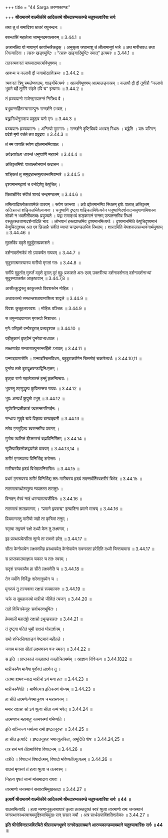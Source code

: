 +++
title = "44 Sarga अरण्यकाण्डः"

+++
**श्रीरामायणे वाल्मीकीये आदिकाव्ये श्रीमदारण्यकाण्डे चतुश्चत्वारिंशः सर्गः**

तथा तु तं समादिश्य भ्रातरं रघुनन्दनः ।

बबन्धासिं महातेजा जाम्बूनदमयत्सरुम् ॥ 3.44.1 ॥

अजानन्निव यो मायामृगं कार्यान्तरैकदृक् । अनुसृत्य जघानाशु तं लीलामानुषं भजे ॥ अथ मारीचवधः तथा त्वित्यादिना । त्सरुः खड्गमुष्टिः । “त्सरुः खङ्गादिमुष्टिः स्यात्” इत्यमरः ॥ 3.44.1 ॥

ततस्त्र्यवनतं चापमादायात्मविभूषणम् ।

आबध्य च कलापौ द्वौ जगामोदग्रविक्रमः ॥ 3.44.2 ॥

त्र्यवनतं त्रिषु स्थलेष्ववतम्, शार्ङ्गमित्यर्थः । आत्मविभूषणम् आत्मालङ्कारम् । कलापौ द्वौ द्वौ तूणीरौ “कलापो भूषणे बर्हे तूणीरे संहते ऽपि च” इत्यमरः ॥ 3.44.2 ॥

तं व़ञ्चयानो राजेन्द्रमापतन्तं निरीक्ष्य वै ।

बभूवान्तर्हितस्त्रासात्पुनः सन्दर्शने ऽभवत् ।

बद्धासिर्धनुरादाय प्रदुद्राव यतो मृगः ॥ 3.44.3 ॥

वञ्चयानः व़ञ्चयमानः । अनित्यो मुमागमः । सन्दर्शने दृष्टिविषये अभवत् स्थितः । बद्धेति । यतः यस्मिन् प्रदेशे मृगो वर्तते तत्र प्रदुद्राव ॥ 3.44.3 ॥

तं स्म पश्यति रूपेण द्योतमानमिवाग्रतः ।

अवेक्ष्यावेक्ष्य धावन्तं धनुष्पाणिं महावने ॥ 3.44.4 ॥

अतिवृत्तमिषोः पाताल्लोभयानं कदाचन ।

शङ्कितं तु समुद्भ्रान्तमुत्पतन्तमिवाम्बरे ॥ 3.44.5 ॥

दृश्यमानमदृश्यं च वनोद्देशेषु केषुचित् ।

छिन्नाभ्रौरिव संवीतं शारदं चन्द्रमण्डलम् ॥ 3.44.6 ॥

तमित्यादिश्लोकत्रयमेकं वाक्यम् । रूपेण कान्त्या । अग्रे द्योतमानमिव स्थितम् इषोः पातात् अतिवृत्तम् अतिक्रान्तं शङ्कितमिवेत्यन्वयः । धनुष्पाणिं दृष्ट्वा शङ्कितमिवेत्यनेन धनुष्पाणिदर्शनादन्यमृगाणामिवास्य शोको न भवतीतीवशब्दः प्रयुज्यते । यद्वा रामाद्भयं शङ्कमानं सन्तम् उत्पतन्तमिव स्थितं वस्तुतस्तत्राप्यदर्शनादिति भावः । लोभयानं हस्तप्राप्तमिव दृश्यमानमित्यर्थः । दृश्यमानमिति केषुचिद्दृश्यमानं केषुचिददृश्यम् अत एव छिन्नाभ्रैः संवीतं व्याप्तं चन्द्रमण्डलमिव स्थितम् । शारदमिति मेघशकलसम्भावनार्थमुक्तम् ॥ 3.44.46 ॥

मुहर्तादेव ददृशे मुहुर्दूरात्प्रकाशते ।

दर्शनादर्शनादेवं सो ऽपाकर्षत राघवम् ॥ 3.44.7 ॥

सुदूरमाश्रमस्यास्य मारीचो मृगतां गतः ॥ 3.44.8 ॥

समीपे मुहूर्तात् मुरूर्तं ददृशे दूरात् दूरं मुहुः प्रकाशते अतः एवम् उक्तरीत्या दर्शनादर्शनात् दर्शनादर्शनाभ्यां सुदूरमपाकर्षत आकृष्टवान् ॥ 3.44.7,8 ॥

आसीत्क्रुद्धस्तु काकुत्स्थो विवशस्तेन मोहितः ।

अथावतस्थे सम्भ्रान्तश्छायामाश्रित्य शाद्वले ॥ 3.44.9 ॥

विवशः कुतूहलपरवशः । मोहितः वञ्चितः ॥ 3.44.9 ॥

स तमुन्मादयामास मृगरूपो निशाचरः ।

मृगैः परिवृतो वन्यैरदूरात् प्रत्यदृश्यत ॥ 3.44.10 ॥

ग्रहीतुकामं दृष्ट्वैनं पुनरेवाभ्यधावत ।

तत्क्षणादेव सन्त्रासात्पुनरन्तर्हितो ऽभावत् ॥ 3.44.11 ॥

उन्मादयामासेति । उन्मादश्चित्तविभ्रमः, बहुदूराकर्षणेन चित्तमोहं चकारेत्यर्थः ॥ 3.44.10,11 ॥

पुनरेव ततो दूराद्वृक्षषण्डाद्विनिःसृतम् ।

दृष्ट्वा रामो महातेजास्तं हन्तुं कृतनिश्चयः ।

भूयस्तु शऱमुद्धृत्य कुपितस्तत्र राघवः ॥ 3.44.12 ॥

भूयः अत्यर्थं कुपुतो ऽभूत् ॥ 3.44.12 ॥

सूर्यरश्मिप्रतीकाशं ज्वलन्तमरिमर्दनः ।

सन्धाय सुदृढे चापे विकृष्य बलवद्बली ॥ 3.44.13 ॥

तमेव मृगमुद्दिश्य श्वसन्तमिव पन्नगम् ।

मुमोच ज्वलितं दीप्तमस्त्रं बह्मविनिर्मितम् ॥ 3.44.14 ॥

सूर्येत्यादिश्लोकद्वयमेकं वाक्यम् ॥ 3.44.13,14 ॥

शरीरं मृगरूपस्य विनिर्भिद्य शरोत्तमः ।

मारीचस्यैव हृदयं बिभेदाशनिसन्निभः ॥ 3.44.15 ॥

प्रथमं मृगरूपस्य शरीरं विनिर्भिद्य ततः मारीचस्य हृदयं तदन्तर्वर्तिस्वशरीरं बिभेद ॥ 3.44.15 ॥

तालमात्रमथोत्प्लुत्य न्यपतत्स शरातुरः ।

विनदन् भैरवं नादं धरण्यामल्पजीवितः ॥ 3.44.16 ॥

तालमात्रं तालप्रमाणम् । “प्रमाणे द्वयसच्” इत्यादिना प्रमाणे मात्रच् ॥ 3.44.16 ॥

म्रियमाणस्तु मारीचो जहौ तां कृत्रिमां तनुम् ।

स्मृत्वा तद्वचनं रक्षो दध्यौ केन तु लक्ष्मणम् ।

इह प्रस्थापयेत्सीता शून्ये तां रावणो हरेत् ॥ 3.44.17 ॥

सीता केनोपायेन लक्ष्मणमिह प्रस्थापयेत् केनोपायेन रावणस्तां हरेदिति दध्यौ चिन्तयामास ॥ 3.44.17 ॥

स प्राप्तकालमाज्ञाय चकार च ततः स्वरम् ।

सदृशं राघवस्यैव हा सीते लक्ष्मणेति च ॥ 3.44.18 ॥

तेन मर्मणि निर्विद्धः शरेणानुपमेन च ।

मृगरूपं तु तत्त्यक्त्वा राक्षसं रूपमात्मनः ॥ 3.44.19 ॥

चक्रे स सुमहाकायो मारीचो जीवितं त्यजन् ॥ 3.44.20 ॥

ततो विचित्रकेयूरः सर्वाभरणभूषितः ।

हेममाली महादंष्ट्रो राक्षसो ऽभूच्छराहतः ॥ 3.44.21 ॥

तं दृष्ट्वा पतितं भूमौ राक्षसं घोरदर्शनम् ।

रामो रुधिरसिक्ताङ्गं वेष्टमानं महीतले ।

जगाम मनसा सीतां लक्ष्मणस्य वचः स्मरन् ॥ 3.44.22 ॥

स इति । प्राप्तकालं कालप्राप्तं कालोचितमर्थम् । आज्ञाय निश्चित्य ॥ 3.44.1822 ॥

मारीचस्यैव मायैषा पूर्वोक्तं लक्ष्णेन तु ।

तत्तथा ह्यभवच्चाद्य मारीचो ऽयं मया हतः ॥ 3.44.23 ॥

मारीचस्यैवेति । मायैषेत्यत्र इतिकरणं बोध्यम् ॥ 3.44.23 ॥

हा सीते लक्ष्मणेत्येवमाक्रुश्य च महास्वनम् ।

ममार राक्षसः सो ऽयं श्रुत्वा सीता कथं भवेत् ॥ 3.44.24 ॥

लक्ष्मणश्च महाबाहुः कामवस्थां गमिष्यति ।

इति सञ्चिन्त्य धर्मात्मा रामो हृष्टतनूरुहः ॥ 3.44.25 ॥

हा सीत इत्यादि । हृष्टतनूरुहः भयात्पुलकितः, अभूदिति शेषः ॥ 3.44.24,25 ॥

तत्र रामं भयं तीव्रमाविवेश विषादजम् ॥ 3.44.26 ॥

तत्रेति । विषादजं विषादोत्थम्, विषादो भविष्यतीत्युत्पन्नम् ॥ 3.44.26 ॥

राक्षसं मृगरूपं तं हत्वा श्रुत्वा च तत्स्वरम् ।

निहत्य पृषतं चान्यं मांसमादाय राघवः ।

त्वरमाणो जनस्थानं ससाराभिमुखस्तदा ॥ 3.44.27 ॥

**इत्यार्षे श्रीरामायणे वाल्मीकीये आदिकाव्ये श्रीमदारण्यकाण्डे चतुश्चत्वारिंशः सर्गः ॥ 44 ॥**

राक्षसमित्यादि । हत्वा मरणानुकूलव्यापारं कृत्वा ततस्तदुक्तं स्वरं श्रुत्वा त्वरमाणो रामः जनस्थानं जनस्थानस्थस्वाश्रममुद्दिश्याभिमुखः सन् ससार ययौ । अत्र सार्धसप्तविंशतिश्लोकाः ॥ 3.44.27 ॥

**इति श्रीगोविन्दराजविरचिते श्रीरामायणभूषणे रत्नमेखलाख्याने आरण्यकाण्डव्याख्याने चतुश्चत्वारिंशः सर्गः ॥ 44 ॥**
